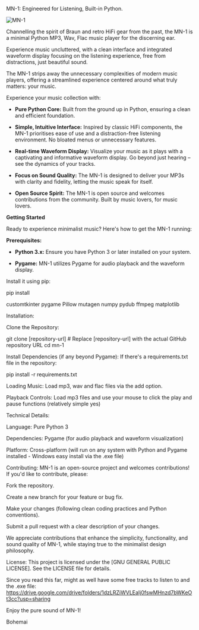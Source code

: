MN-1: Engineered for Listening, Built-in Python.

![MN-1](https://github.com/user-attachments/assets/562f54fd-91c5-4558-9474-b3bb620d0461)


Channelling the spirit of Braun and retro HiFi gear from the past, the MN-1 is a minimal Python MP3, Wav, Flac music player for the discerning ear.

Experience music uncluttered, with a clean interface and integrated waveform display focusing on the listening experience, free from distractions, just beautiful sound.

The MN-1 strips away the unnecessary complexities of modern music players, offering a streamlined experience centered around what truly matters: your music.  

Experience your music collection with:

* **Pure Python Core:**  Built from the ground up in Python, ensuring a clean and efficient foundation.

* **Simple, Intuitive Interface:** Inspired by classic HiFi components, the MN-1 prioritises ease of use and a distraction-free listening environment.  No bloated menus or unnecessary features.

* **Real-time Waveform Display:** Visualize your music as it plays with a captivating and informative waveform display. Go beyond just hearing – see the dynamics of your tracks.

* **Focus on Sound Quality:**  The MN-1 is designed to deliver your MP3s with clarity and fidelity, letting the music speak for itself.

* **Open Source Spirit:**  The MN-1 is open source and welcomes contributions from the community.  Built by music lovers, for music lovers.

**Getting Started**

Ready to experience minimalist music? Here's how to get the MN-1 running:

**Prerequisites:**

* **Python 3.x:** Ensure you have Python 3 or later installed on your system.

* **Pygame:**  MN-1 utilizes Pygame for audio playback and the waveform display. 

Install it using pip:
 
pip install

customtkinter
pygame
Pillow
mutagen
numpy
pydub
ffmpeg
matplotlib


Installation:

Clone the Repository:

git clone [repository-url]  # Replace [repository-url] with the actual GitHub repository URL
cd mn-1

Install Dependencies (if any beyond Pygame): If there's a requirements.txt file in the repository:

pip install -r requirements.txt

Loading Music: Load mp3, wav and flac files via the add option.

Playback Controls: Load mp3 files and use your mouse to click the play and pause functions (relatively simple yes)

Technical Details:

Language: Pure Python 3

Dependencies: Pygame (for audio playback and waveform visualization)

Platform: Cross-platform (will run on any system with Python and Pygame installed - Windows easy install via the .exe file)

Contributing: MN-1 is an open-source project and welcomes contributions! If you'd like to contribute, please:

Fork the repository.

Create a new branch for your feature or bug fix.

Make your changes (following clean coding practices and Python conventions).

Submit a pull request with a clear description of your changes.

We appreciate contributions that enhance the simplicity, functionality, and sound quality of MN-1, while staying true to the minimalist design philosophy.

License: This project is licensed under the [GNU GENERAL PUBLIC LICENSE]. See the LICENSE file for details.

Since you read this far, might as well have some free tracks to listen to and the .exe file: https://drive.google.com/drive/folders/1dzLRZiWVLEaIj0fswMHnzd7bWKeOt3cc?usp=sharing

Enjoy the pure sound of MN-1!

Bohemai
